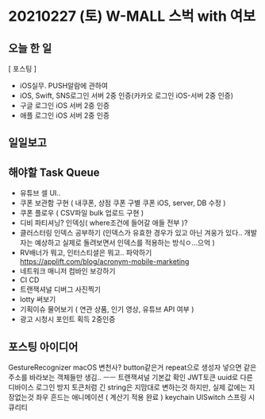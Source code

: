 # 20210227 (토) W-MALL 스벅 with 여보
## 오늘 한 일
[ 포스팅 ]
- iOS실무. PUSH알람에 관하여
- iOS, Swift, SNS로그인 서버 2중 인증(카카오 로그인 iOS-서버 2중 인증)
- 구글 로그인 iOS 서버 2중 인증
- 애플 로그인 iOS 서버 2중 인증

## 일일보고

## 해야할 Task Queue
- 유튜브 셀 UI..
- 쿠폰 보관함 구현 ( 내쿠폰, 상점 쿠폰 구별 쿠폰 iOS, server, DB 수정 )
- 쿠폰 플로우 ( CSV파일 bulk 업로드 구현 )
- 디비 파티셔닝? 인덱싱( where조건에 들어갈 애들 전부 )?
- 클러스터링 인덱스 공부하기 (인덱스가 유효한 경우가 있고 아닌 겨웅가 있다.. 개발자는 예상하고 실제로 돌려보면서 인덱스를 적용하는 방식ㅇ...으억 )
- RV배너가 뭐고, 인터스티셜은 뭐고.. 파악하기 https://applift.com/blog/acronym-mobile-marketing
- 네트워크 매니저 컴바인 보강하기
- CI CD
- 트랜잭셔널 디버그 사진찍기
- lotty 써보기
- 기획이슈 물어보기 ( 연관 상품, 인기 영상, 유튜브 API 여부 )
- 광고 시청시 포인트 획득 2중인증

## 포스팅 아이디어
GestureRecognizer
macOS 변천사?
button같은거 repeat으로 생성자 넣으면 같은 주소를 바라보는 객체들만 생김.. ㅡㅡ
트랜잭셔널 기본값 확인
JWT토큰
uuid로 다른 디바이스 로그인 방지
토큰처럼 긴 string은 지맘대로 변하는것 하지만, 실제 값에는 지장없는것
좌우 흔드는 애니메이션 ( 계산기 적용 완료 )
keychain
UISwitch
스프링 시큐리티

